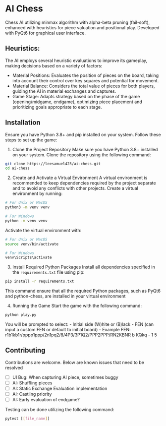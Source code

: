 # AI Chess

Chess AI utilizing minmax algorithm with alpha-beta pruning (fail-soft), enhanced with heuristics for piece valuation and positional play. Developed with PyQt6 for graphical user interface.

## Heuristics:
The AI employs several heuristic evaluations to improve its gameplay, making decisions based on a variety of factors:
- Material Positions: Evaluates the position of pieces on the board, taking into account their control over key squares and potential for movement.
- Material Balance: Considers the total value of pieces for both players, guiding the AI in material exchanges and captures.
- Game Stage: Adapts strategy based on the phase of the game (opening/midgame, endgame), optimizing piece placement and prioritizing goals appropriate to each stage.


## Installation
Ensure you have Python 3.8+ and pip installed on your system. Follow these steps to set up the game:

1. Clone the Project Repository
Make sure you have Python 3.8+ installed on your system. Clone the repository using the following command:
```bash
git clone https://leesamuel423/ai-chess.git
cd ai-chess
```

2. Create and Activate a Virtual Environment
A virtual environment is recommended to keep dependencies required by the project separate and to avoid any conflicts with other projects. Create a virtual environment by running:
```bash
# For Unix or MacOS
python3 -m venv venv

# For Windows
python -m venv venv
```

Activate the virtual environment with:
```bash
# For Unix or MacOS
source venv/bin/activate

# For Windows
venv\Scripts\activate
```

3. Install Required Python Packages
Install all dependencies specified in the `requirements.txt` file using pip:
```bash
pip install -r requirements.txt
```
This command ensure that all the required Python packages, such as PyQt6 and python-chess, are installed in your virtual environment

4. Running the Game
Start the game with the following command:
```bash
python play.py
```
You will be prompted to select:
    - Initial side (W)hite or (B)lack
    - FEN (can input a custom FEN or default to initial board)
        - Example FEN: r1b1kb1r/pppp1ppp/2n1pq2/8/4P3/3P1Q2/PPP2PPP/RN2KBNR b KQkq - 1 5


## Contributing
Contributions are welcome. Below are known issues that need to be resolved
- [ ] UI Bug: When capturing AI piece, sometimes buggy
- [ ] AI: Shuffling pieces
- [ ] AI: Static Exchange Evaluation implementation
- [ ] AI: Castling priority
- [ ] AI: Early evaluation of endgame?

Testing can be done utilizing the following command:
```bash
pytest [[file_name]]
```

